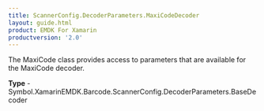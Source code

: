 ```yaml
---
title: ScannerConfig.DecoderParameters.MaxiCodeDecoder
layout: guide.html
product: EMDK For Xamarin
productversion: '2.0'
---
```

The MaxiCode class provides access to parameters that are available for the MaxiCode decoder.

**Type** - Symbol.XamarinEMDK.Barcode.ScannerConfig.DecoderParameters.BaseDecoder















